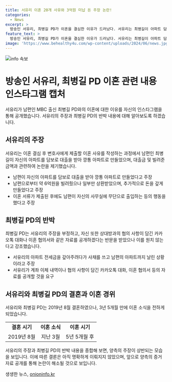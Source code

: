 ```yaml
---
title: 서유리 이혼 20개 사유와 3억원 미납 돈 주장 논란!
categories:
  - News
excerpt: >
  방송인 서유리, 최병길 PD가 이혼을 결심한 이유가 드러났다. 서유리는 최병길이 아파트 담보로 대출을 받아 자신의 경제적 어려움을 초래했다고 주장하며, 6억원을 빌려주었지만 대부분 갚지 않았고 추가적인 돈을 요구했다고 밝혔다. 최병길은 이를 일방적인 주장이라고 반박하며 서유리의 주장에 대한 증거를 요구했으나 서유리는 증거를 공개하기를 원치 않는다고 전했다. 서유리와 최병길은 2019년에 결혼했으나 5년 만에 이혼을 결정하게 됐다.
feature_text: >
  방송인 서유리, 최병길 PD가 이혼을 결심한 이유가 드러났다. 서유리는 최병길이 아파트 담보로 대출을 받아 자신의 경제적 어려움을 초래했다고 주장하며, 6억원을 빌려주었지만 대부분 갚지 않았고 추가적인 돈을 요구했다고 밝혔다. 최병길은 이를 일방적인 주장이라고 반박하며 서유리의 주장에 대한 증거를 요구했으나 서유리는 증거를 공개하기를 원치 않는다고 전했다. 서유리와 최병길은 2019년에 결혼했으나 5년 만에 이혼을 결정하게 됐다.
image: 'https://www.behealthy4u.com/wp-content/uploads/2024/06/news.jpg'
---
```


<p><img src="https://www.behealthy4u.com/wp-content/uploads/2024/06/news.jpg" alt="info 속보" /></p>

<h1>방송인 서유리, 최병길 PD 이혼 관련 내용 인스타그램 캡처</h1>

<p data-ke-size="size16">서유리가 남편인 MBC 출신 최병길 PD와의 이혼에 대한 이유를 자신의 인스타그램을 통해 공개했습니다. 서유리의 주장과 최병길 PD의 반박 내용에 대해 알아보도록 하겠습니다.</p>

<h2><b>서유리의 주장</b></h2>

<p data-ke-size="size16">서유리는 이혼 결심 후 변호사에게 제출할 이혼 사유를 작성하는 과정에서 남편인 최병길이 자신의 아파트를 담보로 대출을 받아 깡통 아파트로 만들었으며, 대출금 및 빌려준 금액과 관련하여 논란을 제기했습니다.</p>

<ul>
  <li>남편이 자신의 아파트를 담보로 대출을 받아 깡통 아파트로 만들었다고 주장</li>
  <li>남편으로부터 약 6억원을 빌려줬으나 일부만 상환받았으며, 추가적으로 돈을 갚게 만들었다고 주장</li>
  <li>이혼 서류가 제출된 후에도 남편이 자신의 사무실에 무단으로 출입하는 등의 행동을 했다고 주장</li>
</ul>

<h2><b>최병길 PD의 반박</b></h2>

<p data-ke-size="size16">최병길 PD는 서유리의 주장을 부정하고, 자신 또한 상대방과의 협의 사항이 담긴 카카오톡 대화나 이혼 협의서와 같은 자료를 공개하겠다는 반문을 받았으나 이를 원치 않는다고 강조했습니다.</p>

<ul>
  <li>서유리의 아파트 전세금을 갚아주려다가 사채를 쓰고 남편의 아파트까지 날린 상황이라고 주장</li>
  <li>서유리가 계좌 이체 내역이나 협의 사항이 담긴 카카오톡 대화, 이혼 협의서 등의 자료를 공개할 것을 요구</li>
</ul>

<h2><b>서유리와 최병길 PD의 결혼과 이혼 경위</b></h2>

<p data-ke-size="size16">서유리와 최병길 PD는 2019년 8월 결혼하였으나, 3년 5개월 만에 이혼 소식을 전하게 되었습니다.</p>

<table>
  <tr>
    <td style="text-align: center; height: 17px;"><b>결혼 시기</b></td>
    <td style="text-align: center; height: 17px;"><b>이혼 소식</b></td>
    <td style="text-align: center; height: 17px;"><b>이혼 시기</b></td>
  </tr>
  <tr>
    <td style="text-align: center; height: 17px;">2019년 8월</td>
    <td style="text-align: center; height: 17px;">지난 3월</td>
    <td style="text-align: center; height: 17px;">5년 5개월 후</td>
  </tr>
</table>

<p data-ke-size="size16">서유리의 주장과 최병길 PD의 반박 내용을 종합해 보면, 양측의 주장이 상반되는 모습을 보입니다. 이에 따른 결론은 아직 명확하게 이뤄지지 않았으며, 앞으로 양측의 증거 자료 공개를 통해 논란이 해소될 것으로 보입니다.</p>
생생한 뉴스, <a href="https://onioninfo.kr" rel="dofollow">onioninfo.kr</a>


